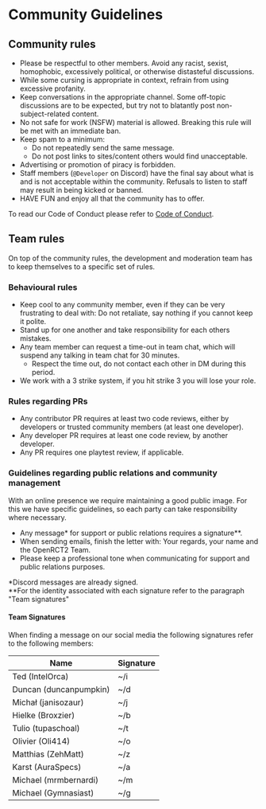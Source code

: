 # Community Guidelines

## Community rules

- Please be respectful to other members. Avoid any racist, sexist, homophobic, excessively political, or otherwise distasteful discussions.
- While some cursing is appropriate in context, refrain from using excessive profanity.
- Keep conversations in the appropriate channel. Some off-topic discussions are to be expected, but try not to blatantly post non-subject-related content.
- No not safe for work (NSFW) material is allowed. Breaking this rule will be met with an immediate ban.
- Keep spam to a minimum:
  - Do not repeatedly send the same message.
  - Do not post links to sites/content others would find unacceptable.
- Advertising or promotion of piracy is forbidden.
- Staff members (`@Developer` on Discord) have the final say about what is and is not acceptable within the community. Refusals to listen to staff may result in being kicked or banned.
- HAVE FUN and enjoy all that the community has to offer.

To read our Code of Conduct please refer to [Code of Conduct](CODE_OF_CONDUCT.md).
 
## Team rules

On top of the community rules, the development and moderation team has to keep themselves to a specific set of rules.

### Behavioural rules

- Keep cool to any community member, even if they can be very frustrating to deal with: Do not retaliate, say nothing if you cannot keep it polite.
- Stand up for one another and take responsibility for each others mistakes.
- Any team member can request a time-out in team chat, which will suspend any talking in team chat for 30 minutes.
  - Respect the time out, do not contact each other in DM during this period.
- We work with a 3 strike system, if you hit strike 3 you will lose your role.

### Rules regarding PRs

- Any contributor PR requires at least two code reviews, either by developers or trusted community members (at least one developer).
- Any developer PR requires at least one code review, by another developer.
- Any PR requires one playtest review, if applicable.

### Guidelines regarding public relations and community management

With an online presence we require maintaining a good public image. For this we have specific guidelines, so each party can take responsibility where necessary.

- Any message* for support or public relations requires a signature**.
- When sending emails, finish the letter with: Your regards, your name and the OpenRCT2 Team.
- Please keep a professional tone when communicating for support and public relations purposes.

*Discord messages are already signed.  
**For the identity associated with each signature refer to the paragraph "Team signatures"


#### Team Signatures

When finding a message on our social media the following signatures refer to the following members:

| Name | Signature |
| ---- | --------- |
| Ted (IntelOrca) | ~/i | 
| Duncan (duncanpumpkin) | ~/d |
| Michał (janisozaur) | ~/j |
| Hielke (Broxzier) | ~/b |
| Tulio (tupaschoal) | ~/t | 
| Olivier (Oli414) | ~/o |
| Matthias (ZehMatt) | ~/z |
| Karst (AuraSpecs)  | ~/a |
| Michael (mrmbernardi) | ~/m |
| Michael (Gymnasiast) | ~/g |